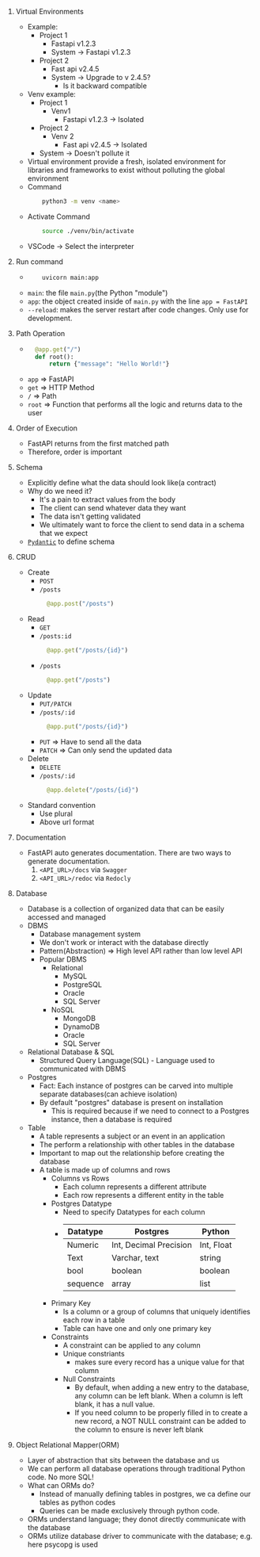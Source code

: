 1. Virtual Environments

   - Example:
     - Project 1
       - Fastapi v1.2.3
       - System -> Fastapi v1.2.3
     - Project 2
       - Fast api v2.4.5
       - System -> Upgrade to v 2.4.5?
         - Is it backward compatible
   - Venv example:
     - Project 1
       - Venv1
         - Fastapi v1.2.3 -> Isolated
     - Project 2
       - Venv 2
         - Fast api v2.4.5 -> Isolated
     - System -> Doesn't pollute it
   - Virtual environment provide a fresh, isolated environment for libraries and frameworks to exist without polluting the global environment
   - Command
     ```bash
         python3 -m venv <name>
     ```
   - Activate Command
     ```bash
         source ./venv/bin/activate
     ```
   - VSCode -> Select the interpreter

2. Run command

   - ```bash
         uvicorn main:app
     ```
   - `main`: the file `main.py`(the Python "module")
   - `app`: the object created inside of `main.py` with the line `app = FastAPI`
   - `--reload`: makes the server restart after code changes. Only use for development.

3. Path Operation

   - ```python
       @app.get("/")
       def root():
           return {"message": "Hello World!"}
     ```
   - `app` => FastAPI
   - `get` => HTTP Method
   - `/` => Path
   - `root` => Function that performs all the logic and returns data to the user

4. Order of Execution

   - FastAPI returns from the first matched path
   - Therefore, order is important

5. Schema

   - Explicitly define what the data should look like(a contract)
   - Why do we need it?
     - It's a pain to extract values from the body
     - The client can send whatever data they want
     - The data isn't getting validated
     - We ultimately want to force the client to send data in a schema that we expect
   - [`Pydantic`](https://docs.pydantic.dev/) to define schema

6. CRUD

   - Create
     - `POST`
     - `/posts`
       ```python
         @app.post("/posts")
       ```
   - Read
     - `GET`
     - `/posts:id`
       ```python
         @app.get("/posts/{id}")
       ```
     - `/posts`
       ```python
         @app.get("/posts")
       ```
   - Update
     - `PUT/PATCH`
     - `/posts/:id`
       ```python
         @app.put("/posts/{id}")
       ```
     - `PUT` => Have to send all the data
     - `PATCH` => Can only send the updated data
   - Delete
     - `DELETE`
     - `/posts/:id`
       ```python
         @app.delete("/posts/{id}")
       ```
   - Standard convention
     - Use plural
     - Above url format

7. Documentation

   - FastAPI auto generates documentation. There are two ways to generate documentation.
     1. `<API_URL>/docs` via `Swagger`
     2. `<API_URL>/redoc` via `Redocly`

8. Database

   - Database is a collection of organized data that can be easily accessed and managed
   - DBMS
     - Database management system
     - We don't work or interact with the database directly
     - Pattern(Abstraction) => High level API rather than low level API
     - Popular DBMS
       - Relational
         - MySQL
         - PostgreSQL
         - Oracle
         - SQL Server
       - NoSQL
         - MongoDB
         - DynamoDB
         - Oracle
         - SQL Server
   - Relational Database & SQL
     - Structured Query Language(SQL) - Language used to communicated with DBMS
   - Postgres
     - Fact: Each instance of postgres can be carved into multiple separate databases(can achieve isolation)
     - By default "postgres" database is present on installation
       - This is required because if we need to connect to a Postgres instance, then a database is required
   - Table
     - A table represents a subject or an event in an application
     - The perform a relationship with other tables in the database
     - Important to map out the relationship before creating the database
     - A table is made up of columns and rows
       - Columns vs Rows
         - Each column represents a different attribute
         - Each row represents a different entity in the table
       - Postgres Datatype
         - Need to specify Datatypes for each column
         - | Datatype | Postgres               | Python     |
           | -------- | ---------------------- | ---------- |
           | Numeric  | Int, Decimal Precision | Int, Float |
           | Text     | Varchar, text          | string     |
           | bool     | boolean                | boolean    |
           | sequence | array                  | list       |
       - Primary Key
         - Is a column or a group of columns that uniquely identifies each row in a table
         - Table can have one and only one primary key
       - Constraints
         - A constraint can be applied to any column
         - Unique constriants
           - makes sure every record has a unique value for that column
         - Null Constraints
           - By default, when adding a new entry to the database, any column can be left blank. When a column is left blank, it has a null value.
           - If you need column to be properly filled in to create a new record, a NOT NULL constraint can be added to the column to ensure is never left blank

9. Object Relational Mapper(ORM)

   - Layer of abstraction that sits between the database and us
   - We can perform all database operations through traditional Python code. No more SQL!
   - What can ORMs do?
     - Instead of manually defining tables in postgres, we ca define our tables as python codes
     - Queries can be made exclusively through python code.
   - ORMs understand language; they donot directly communicate with the database
   - ORMs utilize database driver to communicate with the database; e.g. here psycopg is used
